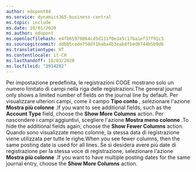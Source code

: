 ```yaml
---
author: edupont04
ms.service: dynamics365-business-central
ms.topic: include
ms.date: 10/01/2020
ms.author: edupont
ms.openlocfilehash: e4fb65978064cd5d131f0e3a5c17ba1ef37f91c5
ms.sourcegitcommit: ddbb5cede750df1baba4b3eab8fbed6744b5b9d6
ms.translationtype: HT
ms.contentlocale: it-CH
ms.lasthandoff: 10/01/2020
ms.locfileid: "3914282"
---
```

<span data-ttu-id="56785-101">Per impostazione predefinita, le registrazioni COGE mostrano solo un numero limitato di campi nella riga delle registrazioni.</span><span class="sxs-lookup"><span data-stu-id="56785-101">The general journal only shows a limited number of fields on the journal line by default.</span></span> <span data-ttu-id="56785-102">Per visualizzare ulteriori campi, come il campo **Tipo conto** , selezionare l'azione **Mostra più colonne** .</span><span class="sxs-lookup"><span data-stu-id="56785-102">If you want to see additional fields, such as the **Account Type** field, choose the **Show More Columns** action.</span></span> <span data-ttu-id="56785-103">Per nascondere i campi aggiuntivi, scegliere l'azione **Mostra meno colonne** .</span><span class="sxs-lookup"><span data-stu-id="56785-103">To hide the additional fields again, choose the **Show Fewer Columns** action.</span></span> <span data-ttu-id="56785-104">Quando sono visualizzate meno colonne, la stessa data di registrazione viene utilizzata per tutte le righe.</span><span class="sxs-lookup"><span data-stu-id="56785-104">When you see fewer columns, then the same posting date is used for all lines.</span></span> <span data-ttu-id="56785-105">Se si desidera avere più date di registrazione per la stessa voce di registrazione, selezionare l'azione **Mostra più colonne** .</span><span class="sxs-lookup"><span data-stu-id="56785-105">If you want to have multiple posting dates for the same journal entry, choose the **Show More Columns** action.</span></span>  
